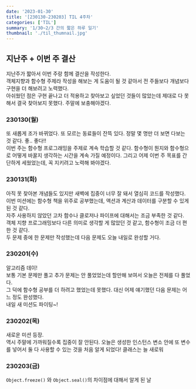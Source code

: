 ```yaml
---
date: '2023-01-30'
title: '[230130-230203] TIL 4주차'
categories: ['TIL']
summary: '1/30~2/3 간의 짧은 하루 일기'
thumbnail: './til_thumnail.jpg'
---
```


## 지난주 + 이번 주 결산

지난주가 짧아서 이번 주랑 함께 결산을 작성한다. </br>
객체지향과 함수형 주제라 작성을 해보는 게 도움이 될 것 같아서 전 주들보다 개념보다 구현을 더 해보려고 노력했다. </br>
아쉬웠던 점은 구현 끝나고 더 적용하고 찾아보고 싶었던 것들이 많았는데 제대로 다 못해서 결국 찾아보지 못했다. 주말에 보충해야겠다.</br>

### 230130(월)

또 새롭게 조가 바뀌었다. 또 모르는 동료들이 잔뜩 있다. 정말 몇 명만 더 보면 다보는 것 같다. 좋.. 좋다!!</br>
이번 주는 함수형 프로그래밍을 주제로 계속 학습할 것 같다. 함수형이 뭔지와 함수형으로 어떻게 바꿀지 생각하는 시간을 계속 가질 예정이다.
그리고 어제 이번 주 목표를 간단하게 세웠었는데, 꼭 지키려고 노력해 봐야겠다.

### 230131(화)

아직 못 찾아본 개념들도 있지만 새벽에 집중이 너무 잘 돼서 열심히 코드를 작성했다.</br>
이번 미션에는 함수형 책을 위주로 공부했는데, 액션과 계산과 데이터를 구분할 수 있게 된 것 같다.</br>
자주 사용하지 않았던 고차 함수나 클로저나 파이프에 대해서는 조금 부족한 것 같다.</br>
객체 지향 프로그래밍보다 다른 의미로 생각할 게 많았던 것 같고, 함수형이 조금 더 편한 것 같다.</br>
두 문제 중에 한 문제만 작성했는데 다음 문제도 오늘 내일로 완성할 거다.

### 230201(수)

알고리즘 데이!</br>
보통 기본 문제만 풀고 추가 문제는 안 풀었었는데 할만해 보여서 오늘은 전체를 다 풀었다.</br>
그 덕에 함수형 공부를 더 하려고 했었는데 못했다. 대신 어제 얘기했던 다음 문제는 어느 정도 완성했다.</br>
내일 새 미션도 파이팅~!

### 230202(목)

새로운 미션 등장. </br>
역시 주말에 가까워질수록 집중이 잘 안된다. 오늘은 생성한 인스턴스 변소 안에 또 변수를 넣어서 둘 다 사용할 수 있는 것을 처음 알게 되었다! 클래스는 늘 새로워</br>

### 230203(금)

`Object.freeze()` 와 `Object.seal()`의 차이점에 대해서 알게 된 날
